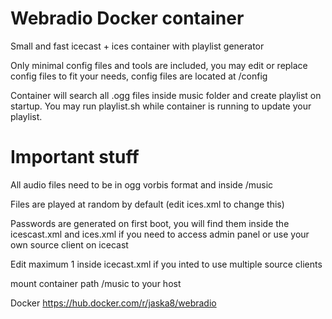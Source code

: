 # Webradio Docker container
Small and fast icecast + ices container with playlist generator

Only minimal config files and tools are included, you may edit or replace config files to fit your needs, config files are located at /config

Container will search all .ogg files inside music folder and create playlist on startup. You may run playlist.sh while container is running to update your playlist.

# Important stuff
All audio files need to be in ogg vorbis format and inside /music

Files are played at random by default (edit ices.xml to change this)

Passwords are generated on first boot, you will find them inside the icescast.xml and ices.xml if you need to access admin panel or use your own source client on icecast

Edit maximum <sources>1</sources> inside icecast.xml if you inted to use multiple source clients

mount container path /music to your host

Docker https://hub.docker.com/r/jaska8/webradio
